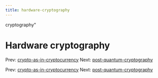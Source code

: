 ```yaml
---
title: hardware-cryptography
---
```


cryptography"

# Hardware cryptography

Prev:
[crypto-as-in-cryptocurrency](crypto-as-in-cryptocurrency.md)
Next:
[post-quantum-cryptography](post-quantum-cryptography.md)

Prev:
[crypto-as-in-cryptocurrency](crypto-as-in-cryptocurrency.md)
Next:
[post-quantum-cryptography](post-quantum-cryptography.md)
